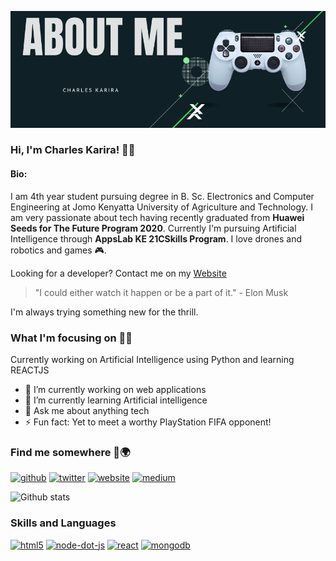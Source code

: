 ![I am GitHub Readme Generator's creator](https://github.com/hackster254/21SkillsTraining/blob/week-four-assignment/aboutMe/banner.png)
### Hi, I'm Charles Karira! 👨‍💻

#### Bio:

I am 4th year student pursuing degree in B. Sc. Electronics and Computer Engineering at Jomo Kenyatta University of Agriculture and Technology. I am very passionate about tech having recently graduated from **Huawei Seeds for The Future Program 2020**. Currently I'm pursuing Artificial Intelligence through **AppsLab KE 21CSkills Program**. I love drones and robotics and games 🎮.

Looking for a developer? Contact me on my [Website](https://my_world-z3rmou.vertex360.co/) 

> "I could either watch it happen or be a part of it."  - Elon Musk

I'm always trying something new for the thrill.

### What I'm focusing on 🦸‍♂️

Currently working on Artificial Intelligence using Python and learning REACTJS

- 🔭 I’m currently working on web applications 
- 🌱 I’m currently learning Artificial intelligence 
- 💬 Ask me about anything tech 
- ⚡ Fun fact: Yet to meet a worthy PlayStation FIFA opponent!

### Find me somewhere 🔎🌍
[<img src='https://cdn.jsdelivr.net/npm/simple-icons@3.0.1/icons/github.svg' alt='github' height='40'>](https://github.com/github.com/hackster254)  [<img src='https://cdn.jsdelivr.net/npm/simple-icons@3.0.1/icons/twitter.svg' alt='twitter' height='40'>](https://twitter.com/https://twitter.com/c_karira)  [<img src='https://cdn.jsdelivr.net/npm/simple-icons@3.0.1/icons/icloud.svg' alt='website' height='40'>](https://my_world-z3rmou.vertex360.co)  [<img src='https://cdn.jsdelivr.net/npm/simple-icons@3.0.1/icons/medium.svg' alt='medium' height='40'>](https://medium.com/@hackster.origin)  


![Github stats](https://github-readme-stats.vercel.app/api?username=hackster254)

### Skills and Languages

[<img src='https://img.icons8.com/color/48/000000/html-5.png' alt='html5' height='40'>](html) 
[<img src='https://cdn.jsdelivr.net/npm/simple-icons@3.0.1/icons/node-dot-js.svg' alt='node-dot-js' height='40'>]() 
[<img src='https://img.icons8.com/color/48/000000/react-native.png' alt='react' height='40'>]() 
[<img src='https://img.icons8.com/color/48/000000/mongodb.png' alt='mongodb' height='40'>]() 


